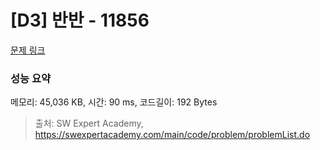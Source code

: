 # [D3] 반반 - 11856 

[문제 링크](https://swexpertacademy.com/main/code/problem/problemDetail.do?contestProbId=AXjS1GXqZ8gDFATi) 

### 성능 요약

메모리: 45,036 KB, 시간: 90 ms, 코드길이: 192 Bytes



> 출처: SW Expert Academy, https://swexpertacademy.com/main/code/problem/problemList.do